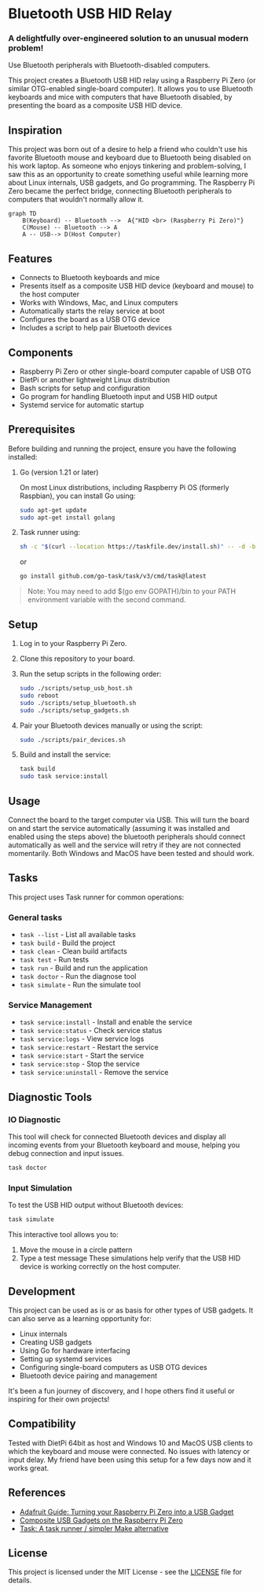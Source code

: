 # Bluetooth USB HID Relay

### A delightfully over-engineered solution to an unusual modern problem! 
Use Bluetooth peripherals with Bluetooth-disabled computers.

This project creates a Bluetooth USB HID relay using a Raspberry Pi Zero (or similar OTG-enabled single-board computer). It allows you to use Bluetooth keyboards and mice with computers that have Bluetooth disabled, by presenting the board as a composite USB HID device.

## Inspiration

This project was born out of a desire to help a friend who couldn't use his favorite Bluetooth mouse and keyboard due to Bluetooth being disabled on his work laptop. As someone who enjoys tinkering and problem-solving, I saw this as an opportunity to create something useful while learning more about Linux internals, USB gadgets, and Go programming. The Raspberry Pi Zero became the perfect bridge, connecting Bluetooth peripherals to computers that wouldn't normally allow it.

```mermaid
graph TD
    B(Keyboard) -- Bluetooth -->  A{"HID <br> (Raspberry Pi Zero)"}
    C(Mouse) -- Bluetooth --> A
    A -- USB--> D(Host Computer)
```

## Features

- Connects to Bluetooth keyboards and mice
- Presents itself as a composite USB HID device (keyboard and mouse) to the host computer
- Works with Windows, Mac, and Linux computers
- Automatically starts the relay service at boot
- Configures the board as a USB OTG device
- Includes a script to help pair Bluetooth devices

## Components

- Raspberry Pi Zero or other single-board computer capable of USB OTG
- DietPi or another lightweight Linux distribution
- Bash scripts for setup and configuration
- Go program for handling Bluetooth input and USB HID output
- Systemd service for automatic startup

## Prerequisites

Before building and running the project, ensure you have the following installed:

1. Go (version 1.21 or later)

   On most Linux distributions, including Raspberry Pi OS (formerly Raspbian), you can install Go using:

   ```bash
   sudo apt-get update
   sudo apt-get install golang
   ```
2. Task runner using:

   ```bash
   sh -c "$(curl --location https://taskfile.dev/install.sh)" -- -d -b ~/.local/bin
   ```

   or

   ```bash
   go install github.com/go-task/task/v3/cmd/task@latest
   ```
> Note: You may need to add $(go env GOPATH)/bin to your PATH environment variable with the second command.

## Setup

1. Log in to your Raspberry Pi Zero.
2. Clone this repository to your board.
3. Run the setup scripts in the following order:

   ```bash
   sudo ./scripts/setup_usb_host.sh
   sudo reboot
   sudo ./scripts/setup_bluetooth.sh
   sudo ./scripts/setup_gadgets.sh
   ```

5. Pair your Bluetooth devices manually or using the script:
   ```bash
   sudo ./scripts/pair_devices.sh
   ```

4. Build and install the service:
   ```bash
   task build
   sudo task service:install
   ```

## Usage

Connect the board to the target computer via USB. This will turn the board on and start the service automatically (assuming it was installed and enabled using the steps above) the bluetooth peripherals should connect automatically as well and the service will retry if they are not connected momentarily. Both Windows and MacOS have been tested and should work.

## Tasks

This project uses Task runner for common operations:

### General tasks
- `task --list` - List all available tasks
- `task build` - Build the project
- `task clean` - Clean build artifacts
- `task test` - Run tests
- `task run` - Build and run the application
- `task doctor` - Run the diagnose tool
- `task simulate` - Run the simulate tool

### Service Management
- `task service:install` - Install and enable the service
- `task service:status` - Check service status
- `task service:logs` - View service logs
- `task service:restart` - Restart the service
- `task service:start` - Start the service
- `task service:stop` - Stop the service
- `task service:uninstall` - Remove the service

## Diagnostic Tools

### IO Diagnostic

This tool will check for connected Bluetooth devices and display all incoming events from your Bluetooth keyboard and mouse, helping you debug connection and input issues.

```bash
task doctor
```

### Input Simulation
To test the USB HID output without Bluetooth devices:

```bash
task simulate
```

This interactive tool allows you to:
1. Move the mouse in a circle pattern
2. Type a test message
These simulations help verify that the USB HID device is working correctly on the host computer.

## Development

This project can be used as is or as basis for other types of USB gadgets. It can also serve as a learning opportunity for:
- Linux internals
- Creating USB gadgets
- Using Go for hardware interfacing
- Setting up systemd services
- Configuring single-board computers as USB OTG devices
- Bluetooth device pairing and management

It's been a fun journey of discovery, and I hope others find it useful or inspiring for their own projects!

## Compatibility

Tested with DietPi 64bit as host and Windows 10 and MacOS USB clients to which the keyboard and mouse were connected. No issues with latency or input delay. My friend have been using this setup for a few days now and it works great.

## References

- [Adafruit Guide: Turning your Raspberry Pi Zero into a USB Gadget](https://cdn-learn.adafruit.com/downloads/pdf/turning-your-raspberry-pi-zero-into-a-usb-gadget.pdf)
- [Composite USB Gadgets on the Raspberry Pi Zero](https://www.isticktoit.net/?p=1383)
- [Task: A task runner / simpler Make alternative](https://taskfile.dev)

## License

This project is licensed under the MIT License - see the [LICENSE](LICENSE) file for details.
